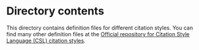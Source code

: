 # Directory contents

This directory contains definition files for different citation styles. You can find many other definition files at the [Official repository for Citation Style Language (CSL) citation styles](https://github.com/citation-style-language/styles).
